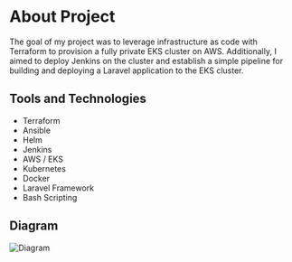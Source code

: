 # About Project

The goal of my project was to leverage infrastructure as code with Terraform to provision a fully private EKS cluster on AWS. Additionally, I aimed to deploy Jenkins on the cluster and establish a simple pipeline for building and deploying a Laravel application to the EKS cluster.

## Tools and Technologies

* Terraform
* Ansible
* Helm
* Jenkins
* AWS / EKS
* Kubernetes
* Docker
* Laravel Framework
* Bash Scripting

## Diagram

![Diagram](https://github.com/AhmedElSheriff/ITI-Final-Infrastructure/blob/master/ITI-Final-Project-EKS.jpeg)